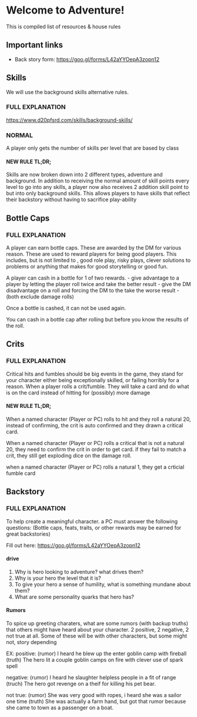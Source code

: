 # Welcome to Adventure!

This is compiled list of resources & house rules 

## Important links

- Back story form:  https://goo.gl/forms/L42aYYOepA3zopn12



## Skills
We will use the background skills alternative rules. 

### FULL EXPLANATION   
https://www.d20pfsrd.com/skills/background-skills/

### NORMAL
A player only gets the number of skills per level that are based by class

#### NEW RULE TL;DR;
Skills are now broken down into 2 different types, adventure and background. In addition to receiving the normal amount of 
skill points every level to go into any skills, a player now also receives 2 addition skill point to but into only background skills. This allows players to have skills that reflect their backstory without having to sacrifice play-ability

## Bottle Caps

### FULL EXPLANATION   
A player can earn bottle caps. These are awarded by the DM for various reason. These are used to reward players for being good players. This includes, but is not limited to , good role play, risky plays, clever solutions to problems or anything that makes for good storytelling or good fun. 

A player can cash in a bottle for 1 of two rewards. 
    - give advantage to a player by letting the player roll twice and take the better result
    - give the DM disadvantage on a roll and forcing the DM to the take the worse result
    - (both exclude damage rolls)

Once a bottle is cashed, it can not be used again. 

You can cash in a bottle cap after rolling but before you know the results of the roll.


## Crits

### FULL EXPLANATION   
Critical hits and fumbles should be big events in the game, they stand for your character either being exceptionally skilled, or failing horribly for a reason. When a player rolls a crit/fumble. They will take a card and do what is on the card instead of hitting for (possibly) more damage


#### NEW RULE TL;DR;

When a named character (Player or PC) rolls to hit and they roll a natural 20, instead of confirming, the crit is auto confirmed and they drawn a critical card. 

When a named character (Player or PC) rolls a critical that is not a natural 20, they need to confirm the crit in order to get card. if they fail to match a crit, they still get exploding dice on the damage roll. 

when a named character (Player or PC) rolls a natural 1, they get a crticial fumble card

## Backstory
### FULL EXPLANATION   

To help create a meaningful character. a PC must answer the following questions: (Bottle caps, feats, traits, or other rewards  may be earned for great backstories)

Fill out here: https://goo.gl/forms/L42aYYOepA3zopn12

#### drive
1) Why is hero looking to adventure? what drives them?
2) Why is your hero the level that it is?
3) To give your hero a sense of humility, what is something mundane about them?
4) What are some personality quarks that hero has?

#### Rumors 
To spice up greeting charaters, what are some rumors (with backup truths) that others might have heard about your character. 2 positive, 2 negative, 2 not true at all. Some of these will be with other characters, but some might not, story depending

EX: 
positive: 
(rumor) I heard he blew up the enter goblin camp with fireball
(truth) The hero lit a couple goblin camps on fire with clever use of spark spell

negative: 
(rumor) I heard he slaughter helpless people in a fit of range
(truch) The hero got revenge on a theif for killing his pet bear. 

not true: 
(rumor) She was very good with ropes, i heard she was a sailor one time
(truth) She was actually a farm hand, but got that rumor because she came to town as a passenger on a boat. 

